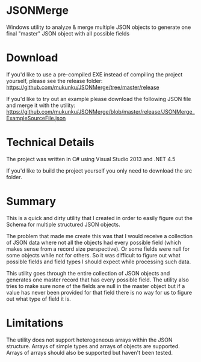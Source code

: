 # JSONMerge
Windows utility to analyze &amp; merge multiple JSON objects to generate one final "master" JSON object with all possible fields

# Download
If you'd like to use a pre-compiled EXE instead of compiling the project yourself, please see the release folder: https://github.com/mukunku/JSONMerge/tree/master/release

If you'd like to try out an example please download the following JSON file and merge it with the utility: https://github.com/mukunku/JSONMerge/blob/master/release/JSONMerge_ExampleSourceFile.json

# Technical Details
The project was written in C# using Visual Studio 2013 and .NET 4.5

If you'd like to build the project yourself you only need to download the src folder.

# Summary
This is a quick and dirty utility that I created in order to easily figure out the Schema for multiple structured JSON objects. 

The problem that made me create this was that I would receive a collection of JSON data where not all the objects had every possible field (which makes sense from a record size perspective). Or some fields were null for some objects while not for others. So it was difficult to figure out what possible fields and field types I should expect while processing such data.

This utility goes through the entire collection of JSON objects and generates one master record that has every possible field. The utility also tries to make sure none of the fields are null in the master object but if a value has never been provided for that field there is no way for us to figure out what type of field it is.

# Limitations
The utility does not support heterogeneous arrays within the JSON structure. Arrays of simple types and arrays of objects are supported. Arrays of arrays should also be supported but haven't been tested.
